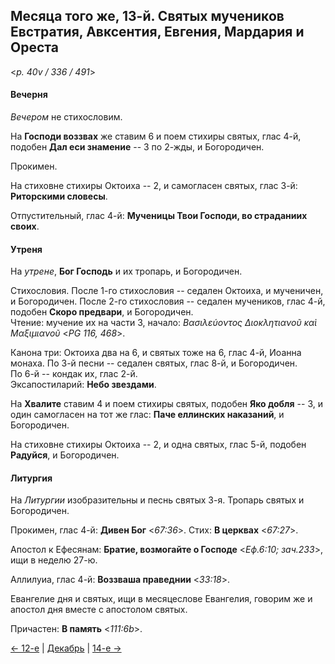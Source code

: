 
## Месяца того же, 13-й. Святых мучеников Евстратия, Авксентия, Евгения, Мардария и Ореста  

<*p. 40v / 336 / 491*>

#### Вечерня

*Вечером* не стихословим. 

На **Господи воззвах** же ставим 6 и поем стихиры святых, глас 4-й,  
подобен **Дал еси знамение** -- 3 по 2-жды, и Богородичен.  

Прокимен. 

На стиховне стихиры Октоиха -- 2, и самогласен святых, глас 3-й: **Риторскими словесы**. 

Отпустительный, глас 4-й: **Мученицы Твои Господи, во страданиих своих**. 

#### Утреня

На *утрене*, **Бог Господь** и их тропарь, и Богородичен. 

Стихословия. 
После 1-го стихословия -- седален Октоиха, и мученичен, и Богородичен. 
После 2-го стихословия -- седален мучеников, глас 4-й, подобен **Скоро предвари**, и Богородичен.   
Чтение: мучение их на части 3, начало: *Βασιλεύοντος Διοκλητιανοῦ καὶ Μαξιμιανοῦ* <*PG 116, 468*>.

Канона три: Октоиха два на 6, и святых тоже на 6, глас 4-й, Иоанна монаха.
По 3-й песни -- седален святых, глас 8-й, и Богородичен.  
По 6-й -- кондак их, глас 2-й.  
Эксапостиларий: **Небо звездами**. 

На **Хвалите** ставим 4 и поем стихиры святых, подобен **Яко добля** -- 3, 
и один самогласен на тот же глас: **Паче еллинских наказаний**, и Богородичен. 

На стиховне стихиры Октоиха -- 2, и одна святых, глас 5-й, подобен **Радуйся**, и Богородичен. 

#### Литургия

На *Литургии* изобразительны и песнь святых 3-я. 
Тропарь святых и Богородичен.  

Прокимен, глас 4-й: **Дивен Бог** <*67:36*>. 
Стих: **В церквах** <*67:27*>. 

Апостол к Ефесянам: **Братие, возмогайте о Господе** <*Еф.6:10; зач.233*>, 
ищи в неделю 27-ю.  

Аллилуиа, глас 4-й: **Воззваша праведнии** <*33:18*>. 

Евангелие дня и святых, ищи в месяцеслове Евангелия, говорим же и апостол дня вместе с апостолом 
святых. 

Причастен: **В память** <*111:6b*>. 

[← 12-е](12_12_EUR.ru.md) | [Декабрь](README.md#13-й) | [14-е →](12_14_EUR.ru.md)
